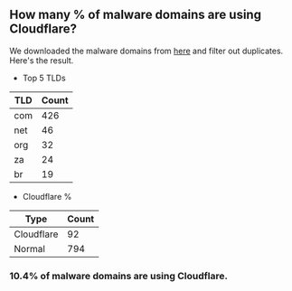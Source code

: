 ## How many % of malware domains are using Cloudflare?


We downloaded the malware domains from [here](https://urlhaus.abuse.ch) and filter out duplicates.
Here's the result.


[//]: # (start replacement)


- Top 5 TLDs

| TLD | Count |
| --- | --- |
| com | 426 |
| net | 46 |
| org | 32 |
| za | 24 |
| br | 19 |


- Cloudflare %

| Type | Count |
| --- | --- |
| Cloudflare | 92 |
| Normal | 794 |


### 10.4% of malware domains are using Cloudflare.